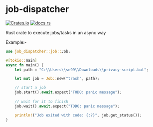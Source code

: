 # job-dispatcher


[![Crates.io](https://img.shields.io/crates/v/job-dispatcher?style=flat-square)](https://crates.io/crates/job_dispatcher/)
[![docs.rs](https://img.shields.io/docsrs/job-dispatcher?style=flat-square)](https://docs.rs/privacy-sexy/latest/job_dispatcher/)

Rust crate to execute jobs/tasks in an async way

Example:-

```rust
use job_dispatcher::job::Job;

#[tokio::main]
async fn main() {
    let path = "C:\\Users\\sn99\\Downloads\\privacy-script.bat";

    let mut job = Job::new("trash", path);

    // start a job
    job.start().await.expect("TODO: panic message");
    
    // wait for it to finish
    job.wait().await.expect("TODO: panic message");

    println!("Job exited with code: {:?}", job.get_status());
}
```